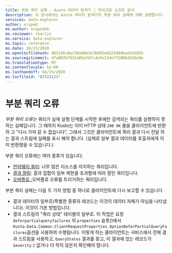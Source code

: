 ```yaml
---
title: 부분 쿼리 실패 - Azure 데이터 탐색기 | 마이크로 소프트 문서
description: 이 문서에서는 Azure 데이터 탐색기의 부분 쿼리 실패에 대해 설명합니다.
services: data-explorer
author: orspod
ms.author: orspodek
ms.reviewer: rkarlin
ms.service: data-explorer
ms.topic: reference
ms.date: 10/23/2018
ms.openlocfilehash: d65256c0ac50a80e3e3b095e8d2348dbae5e585b
ms.sourcegitcommit: 47a002b7032a05ef67c4e5e12de7720062645e9e
ms.translationtype: MT
ms.contentlocale: ko-KR
ms.lasthandoff: 04/15/2020
ms.locfileid: "81523123"
---
```

# <a name="partial-query-failures"></a>부분 쿼리 오류

*부분 쿼리 오류는* 쿼리가 실제 실행 단계를 시작한 후에만 검색되는 쿼리를 실행하지 못하는 실패입니다. 그 때까지 Kusto는 이미 HTTP 상태 `200 OK` 줄을 클라이언트에 반환하 고 "다시 가져 갈 수 없습니다", 그래서 그것은 클라이언트에 쿼리 결과 다시 전달 하는 결과 스트림에 실패를 표시 해야 합니다. (실제로 일부 결과 데이터를 호출자에게 이미 반환했을 수 있습니다.)

부분 쿼리 오류에는 여러 종류가 있습니다.
* [런어웨이 쿼리](runawayqueries.md): 너무 많은 리소스를 차지하는 쿼리입니다.
* [결과 잘림](resulttruncation.md): 결과 집합이 일부 제한을 초과함에 따라 잘린 쿼리입니다.
* [오버플로 :](overflow.md)오버플로 오류를 트리거하는 쿼리입니다.

부분 쿼리 실패는 다음 두 가지 방법 중 하나로 클라이언트에 다시 보고할 수 있습니다.

* 결과 데이터의 일부로(특별한 종류의 레코드는 이것이 데이터 자체가 아님을 나타냅니다). 이것이 기본 방법입니다.
* 결과 스트림의 "쿼리 상태" 테이블의 일부로. 이 작업은 요청 `deferpartialqueryfailures` 의 `properties` 슬롯()에서`Kusto.Data.Common.ClientRequestProperties.OptionDeferPartialQueryFailures`옵션을 사용하여 수행됩니다.
  이렇게 하는 클라이언트는 서비스에서 전체 결과 스트림을 사용하고, `QueryStatus` 결과를 찾고, 이 결과에 있는 레코드가 `Severity` `2` 없거나 더 작지 않은지 확인해야 합니다. 